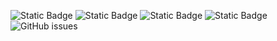 ![Static Badge](https://img.shields.io/badge/blacklists-60-000000) ![Static Badge](https://img.shields.io/badge/blacklisted-2780658-cc0000) ![Static Badge](https://img.shields.io/badge/whitelisted-2242-00CC00) ![Static Badge](https://img.shields.io/badge/streaming_blacklist-28106-000000) ![GitHub issues](https://img.shields.io/github/issues/fabriziosalmi/blacklists)
